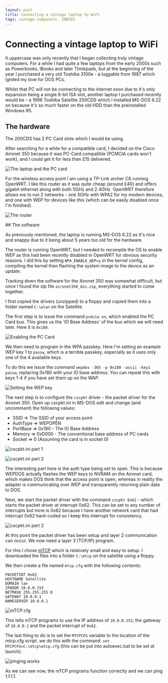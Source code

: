 ```yaml
---
layout: post
title: Connecting a vintage laptop to WiFi
tags: vintage computers, 200CDS
---
```


# Connecting a vintage laptop to WiFi

It.uppercase was only recently that I began collecting truly vintage computers. For a while I had quite a few laptops from the early 2000s such
as Powerbooks, iBooks and later Thinkpads, but at the beginning of the year I purchased a very old Toshiba 3100e - a luggable from 1987 which
ignited my love for DOS PCs.

Whilst that PC will not be connecting to the internet soon due to it's only expansion being a single 8-bit ISA slot, another laptop I purchased recently
would be - a 1996 Toshiba Satellite 200CDS which I installed MS-DOS 6.22 on because It's so much faster on the old HDD than the preinstalled Windows 95.

## The hardware

The 200CDS has 2 PC Card slots which I would be using.

After searching for a while for a compatible card, I decided on the Cisco Aironet 350 because it was PC-Card compatible (PCMCIA cards won't work),
and I could get it for less than £15 delivered.

![The laptop and the PC card](/assets/images/vintage_internet/laptop_card.jpg)

For the wireless access point I am using a TP-Link archer C6 running OpenWRT. I like this router as it was quite cheap (around £40) and offers gigabit
ethernet along with both 5GHz and 2.4GHz. OpenWRT therefore allows me to run 2 networks - one 5GHz with WPA2 for my modern devices, and one with WEP for
devices like this (which can be easily disabled once I'm finished).

![The router](/assets/images/vintage_internet/router.jpg)

## The software

As previously mentioned, the laptop is running MS-DOS 6.22 as it's nice and snappy due to it being about 5 years too old for the hardware.

The router is running OpenWRT, but I needed to recompile the OS to enable WEP as this had been recently disabled in OpenWRT for obvious security
reasons. I did this by setting `WPA_ENABLE_WEP=y` in the kernel config, compiling the kernel then flashing the system image to the device as an update.

Tracking down the software for the Aironet 350 was somewhat difficult, but once I found the zip file `aironet350_dos.zip`, everything started to come together.

I first copied the drivers (unzipped) to a floppy and copied them into a folder named `C:\wlan` on the Satellite.

The first step is to issue the command `pcmcia on`, which enabled the PC Card bus. This gives us the 'IO Base Address' of the bus which we will need later.
Here it is `0x180`.

![Enabling the PC Card](/assets/images/vintage_internet/pc_card.jpg)

We then need to program in the WPA passkey. Here I'm setting an example WEP key 1 to `passw`, which is a terrible passkey, especially as it uses only one of
the 4 available keys.

To do this we issue the command `wepdos -365 -p 0x180 -ascii -key1 passw`, replacing 0x180 with your IO base address. You can repeat this with keys 1-4 if you
have set them up on the WAP.

![Setting the WEP key](/assets/images/vintage_internet/wepdos.jpg)

The next step is to configure the `cscpkt` driver - the packet driver for the Aironet 350. Open up cscpkt.ini in MS-DOS edit and change (and uncomment)
the following values:

- SSID => The SSID of your access point
- AuthType => WEPOPEN
- PortBase => 0x180 - The IO Base Address
- Memory => 0xD000 - The conventional base address of PC cards
- Socket => 0 (Assuming the card is in socket 0)

![cscpkt.ini part 1](/assets/images/vintage_internet/cscpkt_1.jpg)

![cscpkt.ini part 2](/assets/images/vintage_internet/cscpkt_2.jpg)


The interesting part here is the auth type being set to open. This is because WEPDOS actually flashes the WEP keys to NVRAM on the Aironet card, which makes
DOS think that the access point is open, whereas in reality the adapter is communicating over WEP and transparently returning plain data to DOS.

Next, we start the packet driver with the command `cscpkt 0x62` - which starts the packet driver at interrupt 0x62. This can be set to any number of interrupts
but mine is 0x62 because I have another network card that had interrupt 0x62 hard-coded so I keep this interrupt for consistency.

![cscpkt.ini part 2](/assets/images/vintage_internet/start_cscpkt.jpg)

At this point the packet driver has been setup and layer 2 communication can occur. We now need a layer 3 (TCP/IP) program.

For this I chose [mTCP](http://brutmanlabs.org/mTCP/) which is relatively small and easy to setup. I downloaded the files into a folder `C:\mtcp` on the
satellite using a floppy.

We then create a file named `mtcp.cfg` with the following contents:

	PACKETINT 0x62
	HOSTNAME Satellite
	DOMAIN lan
	IPADDR 10.0.0.153
	NETMASK 255.255.255.0
	GATEWAY 10.0.0.1
	NAMESERVER 10.0.0.1

![mTCP.cfg](/assets/images/vintage_internet/mtcp.jpg)

This tells mTCP programs to use the IP address of `10.0.0.153`, the gateway of `10.0.0.1` and the packet interrupt of `0x62`.

The last thing to do is to set the `MTCPCFG` variable to the location of the mtcp.cfg script. we do this with the command: `set MTCPCFG=C:\mtcp\mtcp.cfg`
(this can be put into autoexec.bat to be set at launch).

![pinging works](/assets/images/vintage_internet/ping.jpg)

As we can see now, the mTCP programs function correctly and we can ping 1.1.1.1.